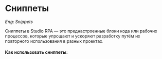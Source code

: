 # Сниппеты

*Eng: Snippets*


Сниппеты в Studio RPA — это преднастроенные блоки кода или рабочих процессов, которые упрощают и ускоряют разработку путём их повторного использования в разных проектах. 
#### Как использовать сниппеты:
